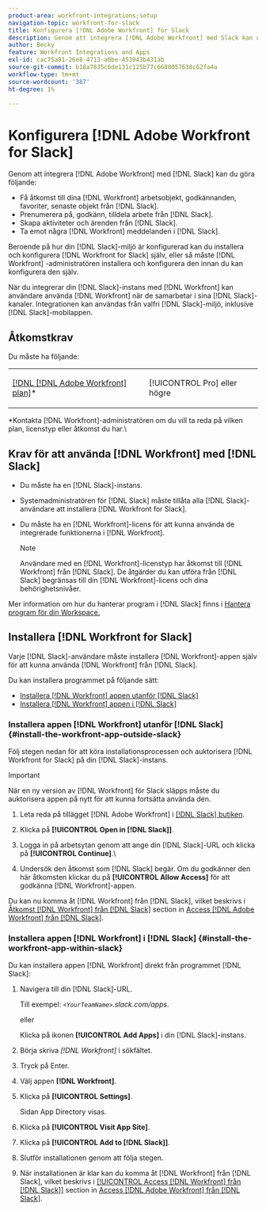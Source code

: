 ```yaml
---
product-area: workfront-integrations;setup
navigation-topic: workfront-for-slack
title: Konfigurera [!DNL Adobe Workfront] för Slack
description: Genom att integrera [!DNL Adobe Workfront] med Slack kan du komma åt och skapa [!DNL Workfront] arbetsobjekt, godkännanden, favoriter och nyligen använda objekt från Slack.
author: Becky
feature: Workfront Integrations and Apps
exl-id: cac75a81-26e8-4713-a6be-453943b431ab
source-git-commit: b18a7835c6de131c125b77c6688057638c62fa4a
workflow-type: tm+mt
source-wordcount: '387'
ht-degree: 1%

---
```


# Konfigurera [!DNL Adobe Workfront for Slack]

Genom att integrera [!DNL Adobe Workfront] med [!DNL Slack] kan du göra följande:

* Få åtkomst till dina [!DNL Workfront] arbetsobjekt, godkännanden, favoriter, senaste objekt från [!DNL Slack].
* Prenumerera på, godkänn, tilldela arbete från [!DNL Slack].
* Skapa aktiviteter och ärenden från [!DNL Slack].
* Ta emot några [!DNL Workfront] meddelanden i [!DNL Slack].

Beroende på hur din [!DNL Slack]-miljö är konfigurerad kan du installera och konfigurera [!DNL Workfront for Slack] själv, eller så måste [!DNL Workfront] -administratören installera och konfigurera den innan du kan konfigurera den själv.

När du integrerar din [!DNL Slack]-instans med [!DNL Workfront] kan användare använda [!DNL Workfront] när de samarbetar i sina [!DNL Slack]-kanaler. Integrationen kan användas från valfri [!DNL Slack]-miljö, inklusive [!DNL Slack]-mobilappen.

## Åtkomstkrav

Du måste ha följande:

<table style="table-layout:auto"> 
 <col> 
 </col> 
 <col> 
 </col> 
 <tbody> 
  <tr> 
   <td role="rowheader"><a href="https://business.adobe.com/se/products/workfront/pricing.html" target="_blank">[!DNL [!DNL Adobe Workfront] plan]</a>*</td> 
   <td> <p>[!UICONTROL Pro] eller högre</p> </td> 
  </tr> 
 </tbody> 
</table>

&#42;Kontakta [!DNL Workfront]-administratören om du vill ta reda på vilken plan, licenstyp eller åtkomst du har.\

## Krav för att använda [!DNL Workfront] med [!DNL Slack]

* Du måste ha en [!DNL Slack]-instans.
* Systemadministratören för [!DNL Slack] måste tillåta alla [!DNL Slack]-användare att installera [!DNL Workfront for Slack].
* Du måste ha en [!DNL Workfront]-licens för att kunna använda de integrerade funktionerna i [!DNL Workfront].

  >[!NOTE]
  >
  >Användare med en [!DNL Workfront]-licenstyp har åtkomst till [!DNL Workfront] från [!DNL Slack]. De åtgärder du kan utföra från [!DNL Slack] begränsas till din [!DNL Workfront]-licens och dina behörighetsnivåer.

Mer information om hur du hanterar program i [!DNL Slack] finns i [Hantera program för din Workspace.](https://get.slack.help/hc/en-us/articles/222386767-Manage-apps-for-your-workspace)

## Installera [!DNL Workfront for Slack]

Varje [!DNL Slack]-användare måste installera [!DNL Workfront]-appen själv för att kunna använda [!DNL Workfront] från [!DNL Slack].

Du kan installera programmet på följande sätt:

* [Installera  [!DNL Workfront] appen utanför [!DNL Slack]](#install-the-workfront-app-outside-slack-install-the-workfront-app-outside-slack)
* [Installera  [!DNL Workfront] appen i [!DNL Slack]](#install-the-workfront-app-within-slack-install-the-workfront-app-within-slack)

### Installera appen [!DNL Workfront] utanför [!DNL Slack] {#install-the-workfront-app-outside-slack}

Följ stegen nedan för att köra installationsprocessen och auktorisera [!DNL Workfront for Slack] på din [!DNL Slack]-instans.

>[!IMPORTANT]
>
>När en ny version av [!DNL Workfront] för Slack släpps måste du auktorisera appen på nytt för att kunna fortsätta använda den.

1. Leta reda på tillägget [!DNL Adobe Workfront] i [[!DNL Slack] butiken](https://workfront.slack.com/apps/A7CLAMVNW-adobe-workfront?tab=more_info).

1. Klicka på **[!UICONTROL Open in [!DNL Slack]]**.

1. Logga in på arbetsytan genom att ange din [!DNL Slack]-URL och klicka på **[!UICONTROL Continue]**.\

1. Undersök den åtkomst som [!DNL Slack] begär. Om du godkänner den här åtkomsten klickar du på **[!UICONTROL Allow Access]** för att godkänna [!DNL Workfront]-appen.

Du kan nu komma åt [!DNL Workfront] från [!DNL Slack], vilket beskrivs i [Åtkomst [!DNL Workfront] från [!DNL Slack]](../../workfront-integrations-and-apps/using-workfront-with-slack/access-workfront-from-slack.md#viewing-all-available-commands) section in [Access [!DNL Adobe Workfront] från [!DNL Slack]](../../workfront-integrations-and-apps/using-workfront-with-slack/access-workfront-from-slack.md).

### Installera appen [!DNL Workfront] i [!DNL Slack] {#install-the-workfront-app-within-slack}

Du kan installera appen [!DNL Workfront] direkt från programmet [!DNL Slack]:

1. Navigera till din [!DNL Slack]-URL.

   Till exempel: *`<YourTeamName>`.slack.com/apps*.

   eller

   Klicka på ikonen **[!UICONTROL Add Apps]** i din [!DNL Slack]-instans.

1. Börja skriva *[!DNL Workfront]* i sökfältet.
1. Tryck på Enter.
1. Välj appen **[!DNL Workfront]**.
1. Klicka på **[!UICONTROL Settings]**.

   Sidan App Directory visas.

1. Klicka på **[!UICONTROL Visit App Site]**.
1. Klicka på **[!UICONTROL Add to [!DNL Slack]]**.
1. Slutför installationen genom att följa stegen.
1. När installationen är klar kan du komma åt [!DNL Workfront] från [!DNL Slack], vilket beskrivs i [[!UICONTROL Access [!DNL Workfront] från [!DNL Slack]]](../../workfront-integrations-and-apps/using-workfront-with-slack/access-workfront-from-slack.md#viewing-all-available-commands) section in [Access [!DNL Adobe Workfront] från [!DNL Slack]](../../workfront-integrations-and-apps/using-workfront-with-slack/access-workfront-from-slack.md).
